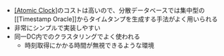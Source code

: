 - [[Atomic Clock]]([[TrueTime]]とか)のコストは高いので、分散データベースでは集中型の[[Timestamp Oracle]]からタイムタンプを生成する手法がよく用いられる
- 非常にシンプルで実装しやすい
- 同一DC内でのクラスタリングでよく使われる
	- 時刻取得にかかる時間が無視できるような環境

